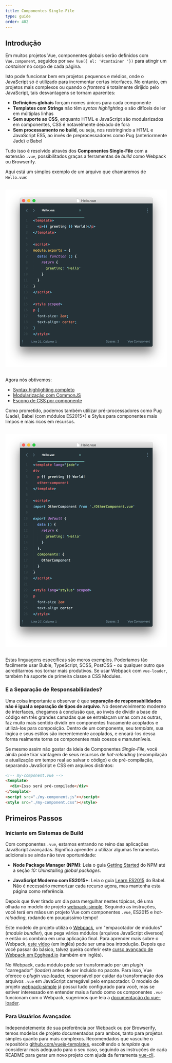 ```yaml
---
title: Componentes Single-File
type: guide
order: 402
---
```


## Introdução

Em muitos projetos Vue, componentes globais serão definidos com `Vue.component`, seguidos por `new Vue({ el: '#container '})` para atingir um *container* no corpo de cada página.

Isto pode funcionar bem em projetos pequenos e médios, onde o JavaScript só é utilizado para incrementar certas interfaces. No entanto, em projetos mais complexos ou quando o *frontend* é totalmente dirijido pelo JavaScript, tais desvantagens se tornam aparentes:

- **Definições globais** forçam nomes únicos para cada componente
- **Templates com Strings** não têm *syntax highlighting* e são difíceis de ler em múltiplas linhas
- **Sem suporte ao CSS**, enquanto HTML e JavaScript são modularizados em componentes, CSS é notavelmente deixado de fora
- **Sem processamento no build**, ou seja, nos restringindo a HTML e JavaScript ES5, ao invés de preprocessadores como Pug (anteriormente Jade) e Babel

Tudo isso é resolvido através dos **Componentes Single-File** com a extensão `.vue`, possibilitados graças a ferramentas de *build* como Webpack ou Browserify.

Aqui está um simples exemplo de um arquivo que chamaremos de `Hello.vue`:

<img src="/images/vue-component.png" style="display: block; margin: 30px auto">

Agora nós obtivemos:

- [Syntax highlighting completo](https://github.com/vuejs/awesome-vue#source-code-editing)
- [Modularização com CommonJS](https://webpack.github.io/docs/commonjs.html)
- [Escopo de CSS por componente](https://github.com/vuejs/vue-loader/blob/master/docs/en/features/scoped-css.md)

Como prometido, podemos também utilizar pré-processadores como Pug (Jade), Babel (com módulos ES2015+) e Stylus para componentes mais limpos e mais ricos em recursos.

<img src="/images/vue-component-with-preprocessors.png" style="display: block; margin: 30px auto">

Estas linguagens específicas são meros exemplos. Poderíamos tão facilmente usar Buble, TypeScript, SCSS, PostCSS - ou qualquer outro que acreditarmos nos tornar mais produtivos. Se usar Webpack com `vue-loader`, também há suporte de primeira classe a CSS Modules.

### E a Separação de Responsabilidades?

Uma coisa importante a observar é que **separação de responsabilidades não é igual a separação de tipos de arquivo**. No desenvolvimento moderno de interfaces, chegamos à conclusão que, ao invés de dividir a base de código em três grandes camadas que se entrelaçam umas com as outras, faz muito mais sentido dividir em componentes fracamente acoplados e utilizá-los para composição. Dentro de um componente, seu _template_, sua lógica e seus estilos são inerentemente acoplados, e encará-los dessa forma realmente torna os componentes mais coesos e manuteníveis.

Se mesmo assim não gostar da ideia de Componentes _Single-File_, você ainda pode tirar vantagem de seus recursos de _hot-reloading_ (recompilação e atualização em tempo real ao salvar o código) e de pré-compilação, separando JavaScript e CSS em arquivos distintos:

``` html
<!-- my-component.vue -->
<template>
  <div>Isso será pré-compilado</div>
</template>
<script src="./my-component.js"></script>
<style src="./my-component.css"></style>
```

## Primeiros Passos

### Iniciante em Sistemas de Build

Com componentes `.vue`, estamos entrando no reino das aplicações JavaScript avançadas. Significa aprender a utilizar algumas ferramentas adicionais se ainda não teve oportunidade:

- **Node Package Manager (NPM)**: Leia o guia [Getting Started](https://docs.npmjs.com/getting-started/what-is-npm) do NPM até a seção _10: Uninstalling global packages_.

- **JavaScript Moderno com ES2015+**: Leia o guia [Learn ES2015](https://babeljs.io/docs/learn-es2015/) do Babel. Não é necessário memorizar cada recurso agora, mas mantenha esta página como referência.

Depois que tiver tirado um dia para mergulhar nestes tópicos, dê uma olhada no modelo de projeto [webpack-simple](https://github.com/vuejs-templates/webpack-simple). Seguindo as instruções, você terá em mãos um projeto Vue com componentes `.vue`, ES2015 e _hot-reloading_, rodando em pouquíssimo tempo!

Este modelo de projeto utiliza o [Webpack](https://webpack.github.io/), um "empacotador de módulos" (*module bundler*), que pega vários módulos (arquivos JavaScript diversos) e então os combina em uma aplicação final. Para aprender mais sobre o Webpack, [este vídeo](https://www.youtube.com/watch?v=WQue1AN93YU) (em inglês) pode ser uma boa introdução. Depois que você passar do básico, talvez queira conferir este [curso avançado de Webpack em Egghead.io](https://egghead.io/courses/using-webpack-for-production-javascript-applications) (também em inglês).

No Webpack, cada módulo pode ser transformado por um _plugin_ "carregador" (*loader*) antes de ser incluído no pacote. Para isso, Vue oferece o _plugin_ [vue-loader](https://github.com/vuejs/vue-loader), responsável por cuidar da transformação dos arquivos `.vue` em JavaScript carregável pelo empacotador. O modelo de projeto [webpack-simple](https://github.com/vuejs-templates/webpack-simple) já possui tudo configurado para você, mas se estiver interessado em entender mais a fundo como os componentes `.vue` funcionam com o Webpack, sugerimos que leia a [documentação do vue-loader](https://vue-loader.vuejs.org).

### Para Usuários Avançados

Independetemente de sua preferência por Webpack ou por Browserify, temos modelos de projeto documentados para ambos, tanto para projetos simples quanto para mais complexos. Recomendados que vasculhe o repositório [github.com/vuejs-templates](https://github.com/vuejs-templates), escolhendo o *template* que considerar mais adequado para o seu caso, seguindo as instruções de cada README para gerar um novo projeto com ajuda da ferramenta [vue-cli](https://github.com/vuejs/vue-cli).
